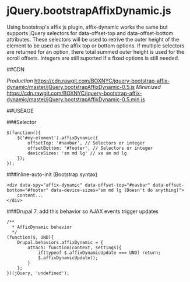 # jQuery.bootstrapAffixDynamic.js
Using bootstrap's affix js plugin, affix-dynamic works the same but supports jQuery selectors for data-offset-top and data-offset-bottom attributes. These selectors will be used to retrive the outer height of the element to be used as the affix top or bottom options. If multiple selectors are returned for an option, there total summed outer height is used for the scroll offsets. Integers are still suported if a fixed options is still needed. 


##CDN

*Production*
https://cdn.rawgit.com/BOXNYC/jquery-bootstrap-affix-dynamic/master/jQuery.bootstrapAffixDynamic-0.5.js
*Minimized*
https://cdn.rawgit.com/BOXNYC/jquery-bootstrap-affix-dynamic/master/jQuery.bootstrapAffixDynamic-0.5.min.js


##USEAGE

###Selector
```
$(function(){
	$('#my-element').affixDynamic({
		offsetTop: '#navbar', // Selectors or integer
		offsetBottom: '#footer', // Selectors or integer
		deviceSizes: 'sm md lg' // xs sm md lg
	});
});
```
###Inline-auto-init (Bootstrap syntax)
```
<div data-spy="affix-dynamic" data-offset-top="#navbar" data-offset-bottom="#footer" data-device-sizes="sm md lg (Doesn't do anything)">
	content...
</div>
```

###Drupal 7: add this behavior so AJAX events trigger updates
```
/**
  * AffixDynamic behavior
  */ 
(function($, UND){
	Drupal.behaviors.affixDynamic = {
		attach: function(context, settings){
			if(typeof $.affixDynamicUpdate === UND) return;
			$.affixDynamicUpdate();
		}
	};
})(jQuery, 'undefined');
```

